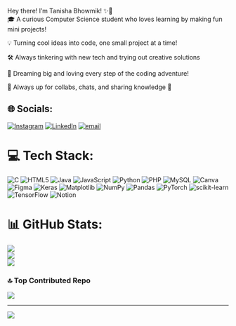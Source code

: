 Hey there! I’m Tanisha Bhowmik! ✨👋<br/>
🎓 A curious Computer Science student who loves learning by making fun mini projects!<br/>

💡 Turning cool ideas into code, one small project at a time!<br/>

🛠️ Always tinkering with new tech and trying out creative solutions<br/>

🌟 Dreaming big and loving every step of the coding adventure! <br/>

💬 Always up for collabs, chats, and sharing knowledge 🤗





## 🌐 Socials:
[![Instagram](https://img.shields.io/badge/Instagram-%23E4405F.svg?logo=Instagram&logoColor=white)](https://instagram.com/tani.ii.ii) [![LinkedIn](https://img.shields.io/badge/LinkedIn-%230077B5.svg?logo=linkedin&logoColor=white)](https://linkedin.com/in/tanishabhowmik) [![email](https://img.shields.io/badge/Email-D14836?logo=gmail&logoColor=white)](mailto:tanishab221002@gmail.com) 

# 💻 Tech Stack:
![C](https://img.shields.io/badge/c-%2300599C.svg?style=for-the-badge&logo=c&logoColor=white) ![HTML5](https://img.shields.io/badge/html5-%23E34F26.svg?style=for-the-badge&logo=html5&logoColor=white) ![Java](https://img.shields.io/badge/java-%23ED8B00.svg?style=for-the-badge&logo=openjdk&logoColor=white) ![JavaScript](https://img.shields.io/badge/javascript-%23323330.svg?style=for-the-badge&logo=javascript&logoColor=%23F7DF1E) ![Python](https://img.shields.io/badge/python-3670A0?style=for-the-badge&logo=python&logoColor=ffdd54) ![PHP](https://img.shields.io/badge/php-%23777BB4.svg?style=for-the-badge&logo=php&logoColor=white) ![MySQL](https://img.shields.io/badge/mysql-4479A1.svg?style=for-the-badge&logo=mysql&logoColor=white) ![Canva](https://img.shields.io/badge/Canva-%2300C4CC.svg?style=for-the-badge&logo=Canva&logoColor=white) ![Figma](https://img.shields.io/badge/figma-%23F24E1E.svg?style=for-the-badge&logo=figma&logoColor=white) ![Keras](https://img.shields.io/badge/Keras-%23D00000.svg?style=for-the-badge&logo=Keras&logoColor=white) ![Matplotlib](https://img.shields.io/badge/Matplotlib-%23ffffff.svg?style=for-the-badge&logo=Matplotlib&logoColor=black) ![NumPy](https://img.shields.io/badge/numpy-%23013243.svg?style=for-the-badge&logo=numpy&logoColor=white) ![Pandas](https://img.shields.io/badge/pandas-%23150458.svg?style=for-the-badge&logo=pandas&logoColor=white) ![PyTorch](https://img.shields.io/badge/PyTorch-%23EE4C2C.svg?style=for-the-badge&logo=PyTorch&logoColor=white) ![scikit-learn](https://img.shields.io/badge/scikit--learn-%23F7931E.svg?style=for-the-badge&logo=scikit-learn&logoColor=white) ![TensorFlow](https://img.shields.io/badge/TensorFlow-%23FF6F00.svg?style=for-the-badge&logo=TensorFlow&logoColor=white) ![Notion](https://img.shields.io/badge/Notion-%23000000.svg?style=for-the-badge&logo=notion&logoColor=white)
# 📊 GitHub Stats:
![](https://github-readme-stats.vercel.app/api?username=Tanishall22atat&theme=dracula&hide_border=false&include_all_commits=false&count_private=false)<br/>
![](https://nirzak-streak-stats.vercel.app/?user=Tanishall22atat&theme=dracula&hide_border=false)<br/>
![](https://github-readme-stats.vercel.app/api/top-langs/?username=Tanishall22atat&theme=dracula&hide_border=false&include_all_commits=false&count_private=false&layout=compact)

### 🔝 Top Contributed Repo
![](https://github-contributor-stats.vercel.app/api?username=Tanishall22atat&limit=5&theme=dracula&combine_all_yearly_contributions=true)

---
[![](https://visitcount.itsvg.in/api?id=Tanishall22atat&icon=9&color=1)](https://visitcount.itsvg.in)

<!-- Proudly created with GPRM ( https://gprm.itsvg.in ) -->

